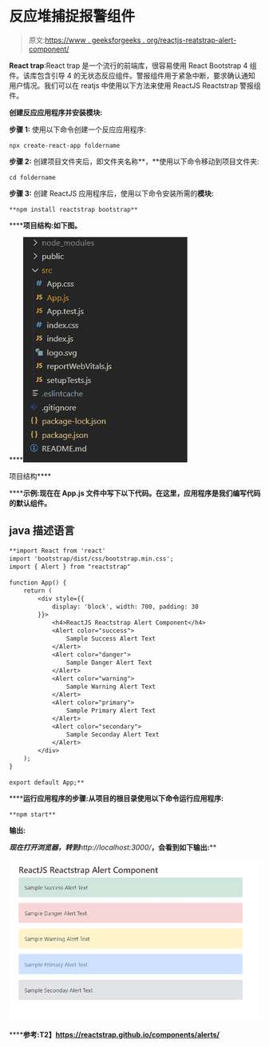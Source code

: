 # 反应堆捕捉报警组件

> 原文:[https://www . geeksforgeeks . org/reactjs-reatstrap-alert-component/](https://www.geeksforgeeks.org/reactjs-reactstrap-alert-component/)

**React trap**:React trap 是一个流行的前端库，很容易使用 React Bootstrap 4 组件。该库包含引导 4 的无状态反应组件。警报组件用于紧急中断，要求确认通知用户情况。我们可以在 reatjs 中使用以下方法来使用 ReactJS Reactstrap 警报组件。

**创建反应应用程序并安装模块:**

**步骤 1:** 使用以下命令创建一个反应应用程序:

```
npx create-react-app foldername
```

**步骤 2:** 创建项目文件夹后，即文件夹名称**，**使用以下命令移动到项目文件夹:

```
cd foldername
```

**步骤 3:** 创建 ReactJS 应用程序后，使用以下命令安装所需的****模块:****

```
**npm install reactstrap bootstrap**
```

******项目结构:**如下图。****

****![](img/f04ae0d8b722a9fff0bd9bd138b29c23.png)

项目结构**** 

******示例:**现在在 **App.js** 文件中写下以下代码。在这里，应用程序是我们编写代码的默认组件。****

## ****java 描述语言****

```
**import React from 'react'
import 'bootstrap/dist/css/bootstrap.min.css';
import { Alert } from "reactstrap"

function App() {
    return (
        <div style={{
            display: 'block', width: 700, padding: 30
        }}>
            <h4>ReactJS Reactstrap Alert Component</h4>
            <Alert color="success">
                Sample Success Alert Text
            </Alert>
            <Alert color="danger">
                Sample Danger Alert Text
            </Alert>
            <Alert color="warning">
                Sample Warning Alert Text
            </Alert>
            <Alert color="primary">
                Sample Primary Alert Text
            </Alert>
            <Alert color="secondary">
                Sample Seconday Alert Text
            </Alert>
        </div>
    );
}

export default App;**
```

******运行应用程序的步骤:**从项目的根目录使用以下命令运行应用程序:****

```
**npm start**
```

******输出:******

****现在打开浏览器，转到***http://localhost:3000/***，会看到如下输出:****

****![](img/04cace68fb213302d2726116c266e726.png)****

******参考:**T2】https://reactstrap.github.io/components/alerts/****